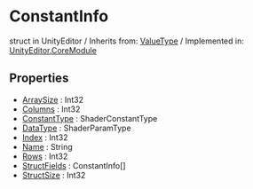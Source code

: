 # ConstantInfo
struct in UnityEditor
 / Inherits from: <a href="https://docs.unity3d.com/6000.0/Documentation/ScriptReference/ValueType.html" target="_blank">ValueType</a> / Implemented in: <a href="https://docs.unity3d.com/6000.0/Documentation/ScriptReference/UnityEditor.CoreModule.html" target="_blank">UnityEditor.CoreModule</a>
## Properties
- <a href="https://docs.unity3d.com/6000.0/Documentation/ScriptReference/ConstantInfo-ArraySize.html" target="_blank">ArraySize</a> : Int32
- <a href="https://docs.unity3d.com/6000.0/Documentation/ScriptReference/ConstantInfo-Columns.html" target="_blank">Columns</a> : Int32
- <a href="https://docs.unity3d.com/6000.0/Documentation/ScriptReference/ConstantInfo-ConstantType.html" target="_blank">ConstantType</a> : ShaderConstantType
- <a href="https://docs.unity3d.com/6000.0/Documentation/ScriptReference/ConstantInfo-DataType.html" target="_blank">DataType</a> : ShaderParamType
- <a href="https://docs.unity3d.com/6000.0/Documentation/ScriptReference/ConstantInfo-Index.html" target="_blank">Index</a> : Int32
- <a href="https://docs.unity3d.com/6000.0/Documentation/ScriptReference/ConstantInfo-Name.html" target="_blank">Name</a> : String
- <a href="https://docs.unity3d.com/6000.0/Documentation/ScriptReference/ConstantInfo-Rows.html" target="_blank">Rows</a> : Int32
- <a href="https://docs.unity3d.com/6000.0/Documentation/ScriptReference/ConstantInfo-StructFields.html" target="_blank">StructFields</a> : ConstantInfo[]
- <a href="https://docs.unity3d.com/6000.0/Documentation/ScriptReference/ConstantInfo-StructSize.html" target="_blank">StructSize</a> : Int32
